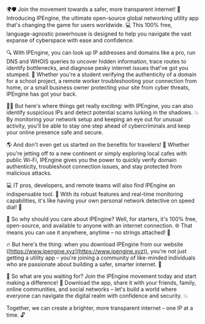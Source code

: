 🌍🛡️ Join the movement towards a safer, more transparent internet! 🚀 Introducing IPEngine, the ultimate open-source global networking utility app that's changing the game for users worldwide. 💻 This 100% free, language-agnostic powerhouse is designed to help you navigate the vast expanse of cyberspace with ease and confidence.

🔍 With IPEngine, you can look up IP addresses and domains like a pro, run DNS and WHOIS queries to uncover hidden information, trace routes to identify bottlenecks, and diagnose pesky internet issues that've got you stumped. 📡 Whether you're a student verifying the authenticity of a domain for a school project, a remote worker troubleshooting your connection from home, or a small business owner protecting your site from cyber threats, IPEngine has got your back.

🕵️‍♀️ But here's where things get really exciting: with IPEngine, you can also identify suspicious IPs and detect potential scams lurking in the shadows. 💥 By monitoring your network setup and keeping an eye out for unusual activity, you'll be able to stay one step ahead of cybercriminals and keep your online presence safe and secure.

🌎 And don't even get us started on the benefits for travelers! 🔮 Whether you're jetting off to a new continent or simply exploring local cafes with public Wi-Fi, IPEngine gives you the power to quickly verify domain authenticity, troubleshoot connection issues, and stay protected from malicious attacks.

💻 IT pros, developers, and remote teams will also find IPEngine an indispensable tool. 🔧 With its robust features and real-time monitoring capabilities, it's like having your own personal network detective on speed dial! 💸

🌟 So why should you care about IPEngine? Well, for starters, it's 100% free, open-source, and available to anyone with an internet connection. 🌐 That means you can use it anywhere, anytime – no strings attached! 💪

🔥 But here's the thing: when you download IPEngine from our website ([https://www.ipengine.xyz](https://www.ipengine.xyz)), you're not just getting a utility app – you're joining a community of like-minded individuals who are passionate about building a safer, smarter internet. 🌟

📣 So what are you waiting for? Join the IPEngine movement today and start making a difference! 🚀 Download the app, share it with your friends, family, online communities, and social networks – let's build a world where everyone can navigate the digital realm with confidence and security. 💥

Together, we can create a brighter, more transparent internet – one IP at a time. 🔓